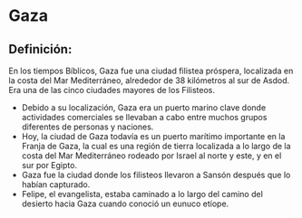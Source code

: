 # Gaza

## Definición: 

En los tiempos Bíblicos, Gaza fue una ciudad filistea próspera, localizada en la costa del Mar Mediterráneo, alrededor de 38 kilómetros al sur de Asdod. Era una de las cinco ciudades mayores de los Filisteos.

* Debido a su localización, Gaza era  un puerto marino clave donde actividades comerciales se llevaban a cabo entre muchos grupos diferentes de personas y naciones.
* Hoy, la ciudad de Gaza todavía es un puerto marítimo importante en la Franja de Gaza, la cual es una región de tierra localizada a lo largo de la costa del Mar Mediterráneo rodeado por Israel al norte y este, y en el sur por Egipto.
* Gaza fue la ciudad donde los filisteos llevaron a Sansón después que lo habían capturado.
* Felipe, el evangelista, estaba caminado a lo largo del camino del desierto hacia Gaza cuando conoció un eunuco etíope.

